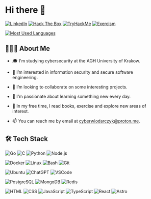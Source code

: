 # Hi there 👋

[![LinkedIn](https://img.shields.io/badge/LinkedIn-0A66C2?logo=linkedin&logoColor=white&style=for-the-badge)](https://www.linkedin.com/in/cyberwlodarczyk)
[![Hack The Box](https://img.shields.io/badge/Hack%20The%20Box-9FEF00?logo=hackthebox&logoColor=black&style=for-the-badge)](https://app.hackthebox.com/profile/1806584)
[![TryHackMe](https://img.shields.io/badge/TryHackMe-212C42?logo=tryhackme&logoColor=white&style=for-the-badge)](https://tryhackme.com/p/wl0d4r)
[![Exercism](https://img.shields.io/badge/Exercism-604FCD?logo=exercism&logoColor=white&style=for-the-badge)](https://exercism.org/profiles/cyberwlodarczyk)

[![Most Used Languages](https://github-readme-stats.vercel.app/api/top-langs/?username=cyberwlodarczyk&theme=tokyonight&layout=compact&border_color=70a5fd)](https://github.com/anuraghazra/github-readme-stats)

## 👨🏻‍💻 About Me

- 🎓 I'm studying cybersecurity at the AGH University of Krakow.

- 👀 I’m interested in information security and secure software engineering.

- 💞️ I’m looking to collaborate on some interesting projects.

- 🌱 I'm passionate about learning something new every day.

- 📖 In my free time, I read books, exercise and explore new areas of interest.

- 📫 You can reach me by email at [cyberwlodarczyk@proton.me](mailto:cyberwlodarczyk@proton.me).

## 🛠 Tech Stack

![Go](https://img.shields.io/badge/Go-00ADD8?logo=go&logoColor=white&style=for-the-badge)
![C](https://img.shields.io/badge/C-555555?style=for-the-badge)
![Python](https://img.shields.io/badge/Python-3776AB?logo=python&logoColor=white&style=for-the-badge)
![Node.js](https://img.shields.io/badge/Node.js-5FA04E?logo=node.js&logoColor=white&style=for-the-badge)

![Docker](https://img.shields.io/badge/Docker-1D63ED?logo=docker&logoColor=white&style=for-the-badge)
![Linux](https://img.shields.io/badge/Linux-FCC624?logo=linux&logoColor=black&style=for-the-badge)
![Bash](https://img.shields.io/badge/Bash-333333?logo=gnubash&logoColor=white&style=for-the-badge)
![Git](https://img.shields.io/badge/Git-F05032?logo=git&logoColor=white&style=for-the-badge)

![Ubuntu](https://img.shields.io/badge/Ubuntu-E95420?logo=ubuntu&logoColor=white&style=for-the-badge)
![ChatGPT](https://img.shields.io/badge/ChatGPT-black?logo=openai&logoColor=white&style=for-the-badge)
![VSCode](https://img.shields.io/badge/VSCode-0078D4?style=for-the-badge)

![PostgreSQL](https://img.shields.io/badge/PostgreSQL-4169E1?logo=postgresql&logoColor=white&style=for-the-badge)
![MongoDB](https://img.shields.io/badge/MongoDB-47A248?logo=mongodb&logoColor=white&style=for-the-badge)
![Redis](https://img.shields.io/badge/Redis-FF4438?logo=redis&logoColor=white&style=for-the-badge)

![HTML](https://img.shields.io/badge/HTML-E34F26?logo=html5&logoColor=white&style=for-the-badge)
![CSS](https://img.shields.io/badge/CSS-1572B6?logo=css3&logoColor=white&style=for-the-badge)
![JavaScript](https://img.shields.io/badge/JavaScript-F7DF1E?logo=javascript&logoColor=black&style=for-the-badge)
![TypeScript](https://img.shields.io/badge/TypeScript-3178C6?logo=typescript&logoColor=white&style=for-the-badge)
![React](https://img.shields.io/badge/React-61DAFB?logo=react&logoColor=black&style=for-the-badge)
![Astro](https://img.shields.io/badge/Astro-BC52EE?logo=astro&logoColor=white&style=for-the-badge)
